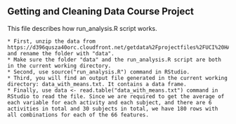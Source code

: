## Getting and Cleaning Data Course Project


This file describes how run_analysis.R script works.

    * First, unzip the data from https://d396qusza40orc.cloudfront.net/getdata%2Fprojectfiles%2FUCI%20HAR%20Dataset.zip and rename the folder with "data".
    * Make sure the folder "data" and the run_analysis.R script are both in the current working directory.
    * Second, use source("run_analysis.R") command in RStudio.
    * Third, you will find an output file generated in the current working directory: data_with_means.txt. It contains a data frame.
    * Finally, use data <- read.table("data_with_means.txt") command in RStudio to read the file. Since we are required to get the average of each variable for each activity and each subject, and there are 6 activities in total and 30 subjects in total, we have 180 rows with all combinations for each of the 66 features.